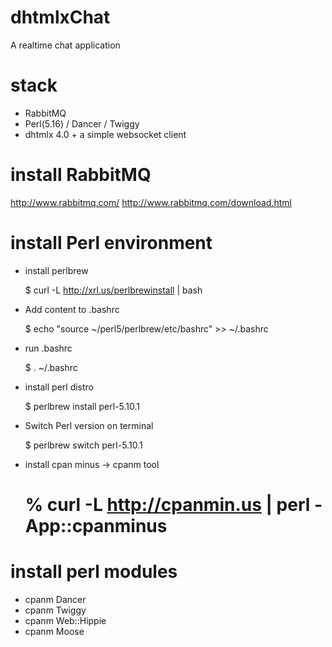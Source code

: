 # dhtmlxChat 

A realtime chat application 

# stack
  * RabbitMQ
  * Perl(5.16) / Dancer / Twiggy
  * dhtmlx 4.0 + a simple websocket client
  
# install RabbitMQ 
http://www.rabbitmq.com/
http://www.rabbitmq.com/download.html


# install Perl environment

* install perlbrew

	$ curl -L http://xrl.us/perlbrewinstall | bash


* Add content to .bashrc

 	$ echo "source ~/perl5/perlbrew/etc/bashrc" >> ~/.bashrc


* run .bashrc

	$ . ~/.bashrc


* install perl distro

   	$ perlbrew install perl-5.10.1


 * Switch Perl version on terminal

	$ perlbrew switch perl-5.10.1


* install cpan minus -> cpanm tool
	
	#   % curl -L http://cpanmin.us | perl - App::cpanminus


# install perl modules


  * cpanm Dancer
  * cpanm Twiggy
  * cpanm Web::Hippie
  * cpanm Moose

